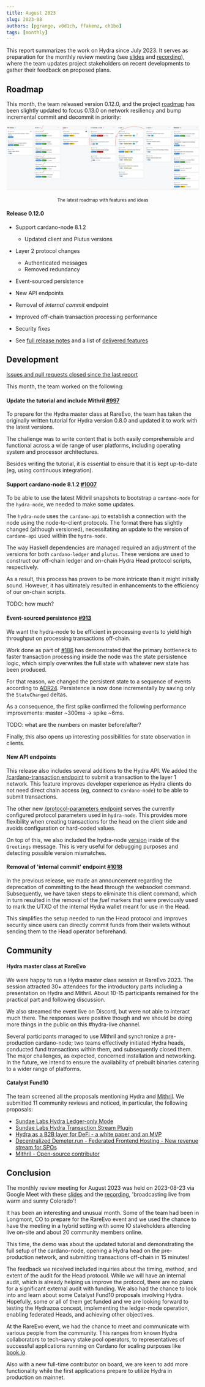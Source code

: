 ```yaml
---
title: August 2023
slug: 2023-08
authors: [pgrange, v0d1ch, ffakenz, ch1bo]
tags: [monthly]
---
```


This report summarizes the work on Hydra since July 2023. It serves as
preparation for the monthly review meeting (see [slides][slides] and
[recording][recording]), where the team updates project stakeholders on recent
developments to gather their feedback on proposed plans.

## Roadmap

This month, the team released version 0.12.0, and the project
[roadmap](https://github.com/orgs/input-output-hk/projects/21/views/7) has been
slightly updated to focus 0.13.0 on network resiliency and bump incremental
commit and decommit in priority:

![The roadmap with features and ideas](./img/2023-08-roadmap.jpg) <small><center>The latest roadmap with features and ideas</center></small>

#### Release 0.12.0

- Support cardano-node 8.1.2
  - Updated client and Plutus versions
- Layer 2 protocol changes
  - Authenticated messages
  - Removed redundancy
- Event-sourced persistence
- New API endpoints
- Removal of _internal commit_ endpoint
- Improved off-chain transaction processing performance
- Security fixes

- See [full release notes](https://github.com/input-output-hk/hydra/releases/tag/0.12.0) and a list of [delivered features](https://github.com/input-output-hk/hydra/milestone/12?closed=1)

## Development

[Issues and pull requests closed since the last
report](https://github.com/input-output-hk/hydra/issues?q=is%3Aclosed+sort%3Aupdated-desc+closed%3A2023-07-28..2023-08-29)

This month, the team worked on the following:

#### Update the tutorial and include Mithril [#997](https://github.com/input-output-hk/hydra/issues/997)

To prepare for the Hydra master class at RareEvo, the team has taken the
originally written tutorial for Hydra version 0.8.0 and updated it to work with the latest
versions.

The challenge was to write content that is both easily comprehensible and functional across a wide
range of user platforms, including operating system and processor architectures.

Besides writing the tutorial, it is essential to ensure that it is kept
up-to-date (eg, using continuous integration).

#### Support cardano-node 8.1.2 [#1007](https://github.com/input-output-hk/hydra/issues/1007)

To be able to use the latest Mithril snapshots to bootstrap a
`cardano-node` for the `hydra-node`, we needed to make some updates.

The `hydra-node` uses the `cardano-api` to establish a connection with the node using the node-to-client protocols. The format there has slightly changed (although versioned), necessitating an update to the version of `cardano-api` used within the `hydra-node`.

The way Haskell dependencies are managed required an adjustment of the versions for both `cardano-ledger` and `plutus`. These versions are used to construct our off-chain ledger and on-chain Hydra Head protocol scripts, respectively.

As a result, this process has proven to be more intricate than it might initially sound. However, it has ultimately resulted in enhancements to the efficiency of our on-chain scripts.

TODO: how much?

#### Event-sourced persistence [#913](https://github.com/input-output-hk/hydra/issues/913)

We want the hydra-node to be efficient in processing events to yield high
throughput on processing transactions off-chain.

Work done as part of [#186](https://github.com/input-output-hk/hydra/issues/186)
has demonstrated that the primary bottleneck to faster transaction processing
inside the node was the state persistence logic, which simply overwrites the
full state with whatever new state has been produced.

For that reason, we changed the persistent state to a sequence of events
according to [ADR24](/adr/24). Persistence is now done incrementally by saving
only the `StateChanged` deltas.

As a consequence, the first spike confirmed the following performance
improvements: master ~300ms → spike ~6ms.

TODO: what are the numbers on master before/after?

Finally, this also opens up interesting possibilities for state observation in
clients.

#### New API endpoints

This release also includes several additions to the Hydra API. We added the
[/cardano-transaction
endpoint](https://github.com/input-output-hk/hydra/pull/1001) to submit a
transaction to the layer 1 network. This feature improves developer experience as
Hydra clients do not need direct chain access (eg, connect to `cardano-node`)
to be able to submit transactions.

The other new [/protocol-parameters
endpoint](https://github.com/input-output-hk/hydra/pull/989) serves the
currently configured protocol parameters used in `hydra-node`. This provides
more flexibility when creating transactions for the head on the client side and
avoids configuration or hard-coded values.

On top of this, we also included the hydra-node
[version](https://github.com/input-output-hk/hydra/pull/985) inside of the
`Greetings` message. This is very useful for debugging purposes and detecting
possible version mismatches.

#### Removal of 'internal commit' endpoint [#1018](https://github.com/input-output-hk/hydra/pull/1018)

In the previous release, we made an announcement regarding the deprecation of committing to the head through the websocket command. Subsequently, we have taken steps to eliminate this client command, which in turn resulted in the removal of the _fuel_ markers that were previously used to mark the UTXO of the internal Hydra wallet meant for use in the Head.

This simplifies the setup needed to run the Head protocol and improves security
since users can directly commit funds from their wallets without sending them to
the Head operator beforehand.

## Community

#### Hydra master class at RareEvo

We were happy to run a Hydra master class session at RareEvo 2023. The session
attracted 30+ attendees for the introductory parts including a presentation on
Hydra and Mithril. About 10-15 participants remained for the practical part and
following discussion.

We also streamed the event live on Discord, but were not able to interact much
there. The responses were positive though and we should be doing more things in
the public on this #hydra-live channel.

Several participants managed to use Mithril and synchronize a pre-production cardano-node; two teams effectively initiated Hydra heads, conducted fund transactions within them, and subsequently closed them. The major challenges, as expected, concerned installation and networking. In the future, we intend to ensure the availability of prebuilt binaries catering to a wider range of platforms.

#### Catalyst Fund10

The team screened all the proposals mentioning Hydra and
[Mithril](https://mithril.network/doc/). We submitted 11 community reviews and
noticed, in particular, the following proposals:

- [Sundae Labs Hydra Ledger-only Mode](https://cardano.ideascale.com/c/idea/102138)
- [Sundae Labs Hydra Transaction Stream Plugin](https://cardano.ideascale.com/c/idea/102200)
- [Hydra as a B2B layer for DeFi - a white paper and an MVP](https://cardano.ideascale.com/c/idea/101626)
- [Decentralized Demeter.run - Federated Frontend Hosting - New revenue stream for SPOs](https://cardano.ideascale.com/c/idea/104411)
- [Mithril - Open-source contributor](https://cardano.ideascale.com/c/idea/105113)

## Conclusion

The monthly review meeting for August 2023 was held on 2023-08-23 via Google
Meet with these [slides][slides] and the [recording][recording], 'broadcasting live from warm and sunny Colorado'!

It has been an interesting and unusual month. Some of the team had been in
Longmont, CO to prepare for the RareEvo event and we used the chance to have the
meeting in a hybrid setting with some IO stakeholders attending live on-site and
about 20 community members online.

This time, the demo was about the updated tutorial and demonstrating the full
setup of the cardano-node, opening a Hydra head on the pre-production network, and submitting
transactions off-chain in 15 minutes!

The feedback we received included inquiries about the timing, method, and extent of the audit for the Head protocol. While we will have an internal audit, which is already
helping us improve the protocol, there are no plans for a significant external audit with funding. We also had the chance to look into and learn about some Catalyst Fund10
proposals involving Hydra. Hopefully, some or all of them get funded and we are
looking forward to testing the Hydrazoa concept, implementing the ledger-mode operation, enabling federated Heads, and achieving other objectives.

At the RareEvo event, we had the chance to meet and communicate with various people
from the community. This ranges from known Hydra collaborators to tech-savvy
stake pool operators, to representatives of successful applications running on
Cardano for scaling purposes like [book.io](https://book.io/).

Also with a new full-time contributor on board, we are keen to add more
functionality while the first applications prepare to utilize Hydra in production
on mainnet.

[slides]: https://docs.google.com/presentation/d/1MrCeUsYb3FQk7aCwMZdQs8mc5BfLOIjkK9gcWzgDdDc/edit#slide=id.g1f87a7454a5_0_1392
[recording]: https://drive.google.com/file/d/14pDsf0hDyh9HK8sCSMmkmT8gY8YxgOQ8/view
